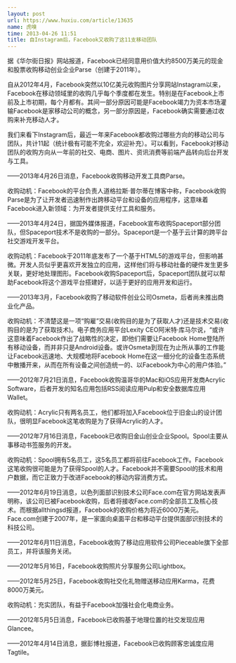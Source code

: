 ```yaml
---
layout: post
url: https://www.huxiu.com/article/13635
name: 虎嗅
time: 2013-04-26 11:51
title: 自Instagram后，Facebook又收购了这11支移动团队
---
```

据《华尔街日报》网站报道，Facebook已经同意用价值大约8500万美元的现金和股票收购移动创业企业Parse（创建于2011年）。

自从2012年4月，Facebook突然以10亿美元收购图片分享网站Instagram以来，Facebook在移动领域里的收购几乎每个季度都在发生。特别是在Facebook上市前及上市初期，每个月都有。其间一部分原因可能是Facebook竭力为资本市场灌输Facebook是家移动公司的概念，另一部分原因是，Facebook确实需要通过收购来补充移动人才。

我们来看下Instagram后，最近一年来Facebook都收购过哪些方向的移动公司与团队，共计11起（统计极有可能不完全，欢迎补充）。可以看到，Facebook对移动团队的收购方向从一年前的社交、电商、图片、资讯消费等前端产品转向后台开发与工具。

——2013年4月26日消息，Facebook收购移动开发工具商Parse。

收购动机：Facebook的平台负责人道格拉斯·普尔蒂在博客中称，Facebook收购Parse是为了让开发者迅速制作出跨移动平台和设备的应用程序，这意味着Facebook进入新领域：为开发者提供支付工具和服务。

——2013年4月24日，据国外媒体报道，Facebook宣布收购Spaceport部分团队，但Spaceport技术不是收购的一部分。Spaceport是一个基于云计算的跨平台社交游戏开发平台。

收购动机：Facebook于2011年底发布了一个基于HTML5的游戏平台，但影响甚微。开发人员似乎更喜欢开发独立的应用，这样他们将与移动社备的硬件发生更多关联，更好地处理图形。Facebook收购Spaceport后，Spaceport团队就可以帮助Facebook将这个游戏平台搭建好，以适于更好的应用开发和运行。

——2013年3月，Facebook收购了移动软件创业公司Osmeta，后者尚未推出商业化产品。

收购动机：不清楚这是一项“购雇”交易(收购目的是为了获取人才)还是技术交易(收购目的是为了获取技术)。电子商务应用平台Lexity CEO阿米特·库马尔说，“或许这意味着Facebook作出了战略性的决定，即他们需要让Facebook Home登陆所有移动设备，而并非只是Android设备。或许Osmeta到现在为止所从事的工作能让Facebook迅速地、大规模地将Facebook Home在这一细分化的设备生态系统中散播开来，从而在所有设备之间创造统一的、以Facebook为中心的用户体验。”

——2012年7月21日消息，Facebook收购温哥华的Mac和iOS应用开发商Acrylic Software，后者开发的知名应用包括RSS阅读应用Pulp和安全数据库应用Wallet。

收购动机：Acrylic只有两名员工，他们都将加入Facebook位于旧金山的设计团队，很明显Facebook这笔收购是为了获得Acrylic的人才。

——2012年7月16日消息，Facebook已收购旧金山创业企业Spool。Spool主要从事移动书签服务的开发。

收购动机：Spool拥有5名员工，这5名员工都将前往Facebook工作。Facebook这笔收购很可能是为了获得Spool的人才。Facebook并不需要Spool的技术和用户数据，而它正致力于改进Facebook的移动内容消费方式。

——2012年6月19日消息，以色列面部识别技术公司Face.com在官方网站发表声明称，该公司已被Facebook收购，后者将接收Face.com的全部员工及核心技术。而根据allthingsd报道，Facebook的收购价格为将近6000万美元。Face.com创建于2007年，是一家面向桌面平台和移动平台提供面部识别技术的科技公司。

——2012年6月11日消息，Facebook收购了移动应用软件公司Pieceable旗下全部员工，并将该服务关闭。

——2012年5月16日，Facebook收购照片分享服务公司Lightbox。

——2012年5月25日，Facebook收购社交化礼物赠送移动应用Karma，花费8000万美元。

收购动机：充实团队，有益于Facebook加强社会化电商业务。

——2012年5月5日消息，Facebook已收购基于地理位置的社交发现应用Glancee。

——2012年4月14日消息，据彭博社报道，Facebook已收购顾客忠诚度应用Tagtile。

